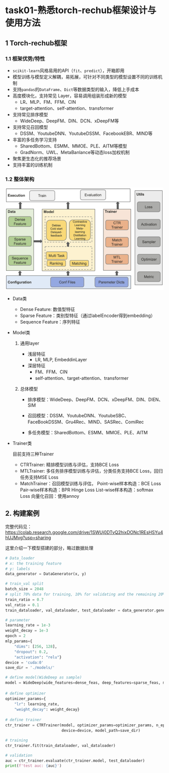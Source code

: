 # task01-熟悉torch-rechub框架设计与使用方法

## 1 Torch-rechub框架

### 1.1 框架优势/特性

- `scikit-learn`风格易用的API（`fit`、`predict`），开箱即用
- 模型训练与模型定义解耦，易拓展，可针对不同类型的模型设置不同的训练机制
- 支持`pandas`的`DataFrame`、`Dict`等数据类型的输入，降低上手成本
- 高度模块化，支持常见 Layer，容易调用组装形成新的模型
  - LR、MLP、FM、FFM、CIN
  - target-attention、self-attention、transformer
- 支持常见排序模型
  - WideDeep、DeepFM、DIN、DCN、xDeepFM等
- 支持常见召回模型
  - DSSM、YoutubeDNN、YoutubeDSSM、FacebookEBR、MIND等
- 丰富的多任务学习支持
  - SharedBottom、ESMM、MMOE、PLE、AITM等模型
  - GradNorm、UWL、MetaBanlance等动态loss加权机制
- 聚焦更生态化的推荐场景
- 支持丰富的训练机制

### 1.2 整体架构

![](material/ch1-1.png)

- Data类
  - Dense Feature: 数值型特征
  - Sparse Feature：类别型特征（通过labelEncoder得到embedding）
  - Sequence Feature：序列特征

- Model类

  1. 通用layer
     - 浅层特征
       - LR, MLP, EmbeddinLayer
     - 深层特征
       - FM、FFM、CIN
       - self-attention、target-attention、transformer

  2. 总体模型

     - 排序模型：WideDeep、DeepFM、DCN、xDeepFM、DIN、DIEN、SIM

     - 召回模型：DSSM、YoutubeDNN、YoutubeSBC、FaceBookDSSM、Gru4Rec、MIND、SASRec、ComiRec
     - 多任务模型：SharedBottom、ESMM、MMOE、PLE、AITM

- Trainer类

  目前支持三种Trainer

  - CTRTrainer: 精排模型训练与评估，支持BCE Loss
  - MTLTrainer: 多任务排序模型训练与评估，分类任务支持BCE Loss，回归任务支持MSE Loss
  - MatchTrainer：召回模型训练与评估，
    Point-wise样本构造：BCE Loss
    Pair-wise样本构造：BPR Hinge Loss
    List-wise样本构造：softmax Loss
    向量化召回：使用annoy

## 2. 构建案例

完整代码见：https://colab.research.google.com/drive/1SWUj0DTvQ2hixDONc1REsHSYu4hUJMvg?usp=sharing

这里介绍一下模型搭建的部分，略过数据处理

```python
# Data_loader
# x: the training feature
# y: labels
data_generator = DataGenerator(x, y)
```

```python
# train_val split
batch_size = 2048
# split 70% data for training, 10% for validating and the remaining 20% for testing
train_ratio = 0.7
val_ratio = 0.1
train_dataloader, val_dataloader, test_dataloader = data_generator.generate_dataloader(split_ratio=[train_ratio, val_ratio], batch_size=batch_size)
```

```python
# parameter
learning_rate = 1e-3
weight_decay = 1e-3
epoch = 2
mlp_params={
    "dims": [256, 128], 
    "dropout": 0.2, 
    "activation": "relu"}
device = 'cuda:0'
save_dir = './models/'

```

```python
# define model(WideDeep as sample)
model = WideDeep(wide_features=dense_feas, deep_features=sparse_feas, mlp_params=mlp_params)

# define optimizer
optimizer_params={
    "lr": learning_rate, 
    "weight_decay": weight_decay}

# define trainer
ctr_trainer = CTRTrainer(model, optimizer_params=optimizer_params, n_epoch=epoch, earlystop_patience=10, 
                         device=device, model_path=save_dir)
```

```python
# training
ctr_trainer.fit(train_dataloader, val_dataloader)
```

```python
# validation
auc = ctr_trainer.evaluate(ctr_trainer.model, test_dataloader)
print(f'test auc: {auc}')
```

